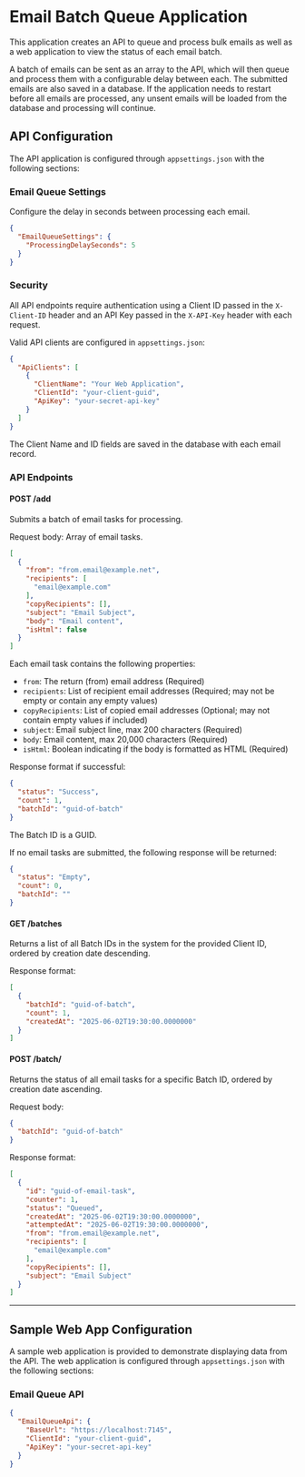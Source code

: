 # Email Batch Queue Application

This application creates an API to queue and process bulk emails as well as a web application to view the status of each
email batch.

A batch of emails can be sent as an array to the API, which will then queue and process them with a configurable delay
between each. The submitted emails are also saved in a database. If the application needs to restart before all emails
are processed, any unsent emails will be loaded from the database and processing will continue.

## API Configuration

The API application is configured through `appsettings.json` with the following sections:

### Email Queue Settings

Configure the delay in seconds between processing each email.

```json
{
  "EmailQueueSettings": {
    "ProcessingDelaySeconds": 5
  }
}
```

### Security

All API endpoints require authentication using a Client ID passed in the `X-Client-ID` header and an API Key passed in
the `X-API-Key` header with each request. 

Valid API clients are configured in `appsettings.json`:

```json
{
  "ApiClients": [
    {
      "ClientName": "Your Web Application",
      "ClientId": "your-client-guid",
      "ApiKey": "your-secret-api-key"
    }
  ]
}
```

The Client Name and ID fields are saved in the database with each email record.

### API Endpoints

#### POST /add

Submits a batch of email tasks for processing.

Request body: Array of email tasks.

```json
[
  {
    "from": "from.email@example.net",
    "recipients": [
      "email@example.com"
    ],
    "copyRecipients": [],
    "subject": "Email Subject",
    "body": "Email content",
    "isHtml": false
  }
]
```

Each email task contains the following properties:

- `from`: The return (from) email address (Required)
- `recipients`: List of recipient email addresses (Required; may not be empty or contain any empty values)
- `copyRecipients`: List of copied email addresses (Optional; may not contain empty values if included)
- `subject`: Email subject line, max 200 characters (Required)
- `body`: Email content, max 20,000 characters (Required)
- `isHtml`: Boolean indicating if the body is formatted as HTML (Required)

Response format if successful:

```json
{
  "status": "Success",
  "count": 1,
  "batchId": "guid-of-batch"
}
```

The Batch ID is a GUID.

If no email tasks are submitted, the following response will be returned:

```json
{
  "status": "Empty",
  "count": 0,
  "batchId": ""
}
```

#### GET /batches

Returns a list of all Batch IDs in the system for the provided Client ID, ordered by creation date descending.

Response format:

```json
[
  {
    "batchId": "guid-of-batch",
    "count": 1,
    "createdAt": "2025-06-02T19:30:00.0000000"
  }
]
```

#### POST /batch/

Returns the status of all email tasks for a specific Batch ID, ordered by creation date ascending.

Request body: 

```json
{
  "batchId": "guid-of-batch"
}
```

Response format:

```json
[
  {
    "id": "guid-of-email-task",
    "counter": 1,
    "status": "Queued",
    "createdAt": "2025-06-02T19:30:00.0000000",
    "attemptedAt": "2025-06-02T19:30:00.0000000",
    "from": "from.email@example.net",
    "recipients": [
      "email@example.com"
    ],
    "copyRecipients": [],
    "subject": "Email Subject"
  }
]
```

---

## Sample Web App Configuration

A sample web application is provided to demonstrate displaying data from the API. The web application is configured
through `appsettings.json` with the following sections:

### Email Queue API

```json
{
  "EmailQueueApi": {
    "BaseUrl": "https://localhost:7145",
    "ClientId": "your-client-guid",
    "ApiKey": "your-secret-api-key"
  }
}
```
